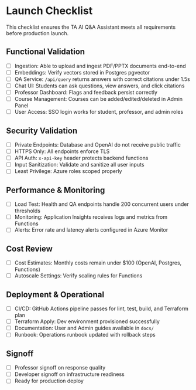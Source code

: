 # Launch Checklist

This checklist ensures the TA AI Q&A Assistant meets all requirements before production launch.

## Functional Validation
- [ ] Ingestion: Able to upload and ingest PDF/PPTX documents end-to-end
- [ ] Embeddings: Verify vectors stored in Postgres pgvector
- [ ] QA Service: `/api/query` returns answers with correct citations under 1.5s
- [ ] Chat UI: Students can ask questions, view answers, and click citations
- [ ] Professor Dashboard: Flags and feedback persist correctly
- [ ] Course Management: Courses can be added/edited/deleted in Admin Panel
- [ ] User Access: SSO login works for student, professor, and admin roles

## Security Validation
- [ ] Private Endpoints: Database and OpenAI do not receive public traffic
- [ ] HTTPS Only: All endpoints enforce TLS
- [ ] API Auth: `x-api-key` header protects backend functions
- [ ] Input Sanitization: Validate and sanitize all user inputs
- [ ] Least Privilege: Azure roles scoped properly

## Performance & Monitoring
- [ ] Load Test: Health and QA endpoints handle 200 concurrent users under thresholds
- [ ] Monitoring: Application Insights receives logs and metrics from Functions
- [ ] Alerts: Error rate and latency alerts configured in Azure Monitor

## Cost Review
- [ ] Cost Estimates: Monthly costs remain under $100 (OpenAI, Postgres, Functions)
- [ ] Autoscale Settings: Verify scaling rules for Functions

## Deployment & Operational
- [ ] CI/CD: GitHub Actions pipeline passes for lint, test, build, and Terraform plan
- [ ] Terraform Apply: Dev environment provisioned successfully
- [ ] Documentation: User and Admin guides available in `docs/`
- [ ] Runbook: Operations runbook updated with rollback steps

## Signoff
- [ ] Professor signoff on response quality
- [ ] Developer signoff on infrastructure readiness
- [ ] Ready for production deploy